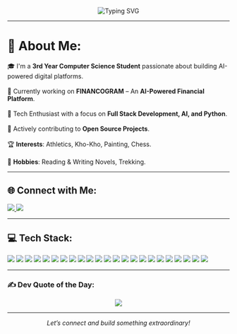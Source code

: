 <!-- README.md for GitHub Profile -->

<!-- 🔥 Animated Banner -->
<p align="center">
  <img src="https://readme-typing-svg.demolab.com?font=Fira+Code&size=30&pause=1000&color=F7F7F7&center=true&vCenter=true&multiline=true&width=900&lines=Hey+%F0%9F%91%8B%2C+I'm+Sathvik+Vemula;3rd+Year+CS+Undergrad+%7C+AI+Developer;Full+Stack+%7C+Python+%7C+Django+%7C+React;Currently+building+FINANCOGRAM;Let's+connect+%F0%9F%9A%80" alt="Typing SVG" />
</p>

---

# 💫 About Me:
🎓 I'm a **3rd Year Computer Science Student** passionate about building AI-powered digital platforms.<br>  
🚀 Currently working on **FINANCOGRAM** – An **AI-Powered Financial Platform**.<br>  
🧠 Tech Enthusiast with a focus on **Full Stack Development, AI, and Python**.<br>  
🤝 Actively contributing to **Open Source Projects**.<br>  
🏆 **Interests**: Athletics, Kho-Kho, Painting, Chess.<br>  
🎨 **Hobbies**: Reading & Writing Novels, Trekking.<br>  

---

## 🌐 Connect with Me:
<p align="left">
  <a href="https://linkedin.com/in/sathvik-vemula-027022359" target="_blank">
    <img src="https://img.shields.io/badge/LinkedIn-%230077B5.svg?style=flat-square&logo=linkedin&logoColor=white" />
  </a>
  <a href="mailto:vemulasathvik3115@gmail.com">
    <img src="https://img.shields.io/badge/Email-D14836?style=flat-square&logo=gmail&logoColor=white" />
  </a>
</p>

---

## 💻 Tech Stack:
<p align="left">
  <!-- Languages -->
  <img src="https://img.shields.io/badge/Python-3670A0?style=flat&logo=python&logoColor=ffdd54"/>
  <img src="https://img.shields.io/badge/Java-%23ED8B00.svg?style=flat&logo=openjdk&logoColor=white"/>
  <img src="https://img.shields.io/badge/JavaScript-%23323330.svg?style=flat&logo=javascript&logoColor=%23F7DF1E"/>
  <img src="https://img.shields.io/badge/HTML5-%23E34F26.svg?style=flat&logo=html5&logoColor=white"/>
  <img src="https://img.shields.io/badge/CSS3-%231572B6.svg?style=flat&logo=css3&logoColor=white"/>

  <!-- Frontend & Styling -->
  <img src="https://img.shields.io/badge/React-%2320232a.svg?style=flat&logo=react&logoColor=%2361DAFB"/>
  <img src="https://img.shields.io/badge/TailwindCSS-%2338B2AC.svg?style=flat&logo=tailwind-css&logoColor=white"/>
  <img src="https://img.shields.io/badge/Bootstrap-%238511FA.svg?style=flat&logo=bootstrap&logoColor=white"/>
  <img src="https://img.shields.io/badge/React%20Hook%20Form-%23EC5990.svg?style=flat&logo=reacthookform&logoColor=white"/>
  <img src="https://img.shields.io/badge/React_Router-CA4245?style=flat&logo=react-router&logoColor=white"/>

  <!-- Backend -->
  <img src="https://img.shields.io/badge/Django-%23092E20.svg?style=flat&logo=django&logoColor=white"/>
  <img src="https://img.shields.io/badge/DjangoREST-ff1709?style=flat&logo=django&logoColor=white&color=ff1709&labelColor=gray"/>
  <img src="https://img.shields.io/badge/Express.js-%23404d59.svg?style=flat&logo=express&logoColor=%2361DAFB"/>
  <img src="https://img.shields.io/badge/node.js-6DA55F?style=flat&logo=node.js&logoColor=white"/>

  <!-- Database -->
  <img src="https://img.shields.io/badge/MySQL-4479A1.svg?style=flat&logo=mysql&logoColor=white"/>
  <img src="https://img.shields.io/badge/MongoDB-%234ea94b.svg?style=flat&logo=mongodb&logoColor=white"/>

  <!-- AI / ML -->
  <img src="https://img.shields.io/badge/TensorFlow-%23FF6F00.svg?style=flat&logo=TensorFlow&logoColor=white"/>
  <img src="https://img.shields.io/badge/Keras-%23D00000.svg?style=flat&logo=Keras&logoColor=white"/>
  <img src="https://img.shields.io/badge/scikit--learn-%23F7931E.svg?style=flat&logo=scikit-learn&logoColor=white"/>
  <img src="https://img.shields.io/badge/NumPy-%23013243.svg?style=flat&logo=numpy&logoColor=white"/>
  <img src="https://img.shields.io/badge/Pandas-%23150458.svg?style=flat&logo=pandas&logoColor=white"/>
  <img src="https://img.shields.io/badge/Matplotlib-%23ffffff.svg?style=flat&logo=Matplotlib&logoColor=black"/>

  <!-- Design -->
  <img src="https://img.shields.io/badge/Adobe%20Lightroom-31A8FF.svg?style=flat&logo=Adobe%20Lightroom&logoColor=white"/>
</p>

---

### ✍️ Dev Quote of the Day:
<p align="center">
  <img src="https://quotes-github-readme.vercel.app/api?type=horizontal&theme=merko" />
</p>

---

<!-- Optional Footer -->
<p align="center" style="font-style: italic;">
  Let’s connect and build something extraordinary!
</p>

